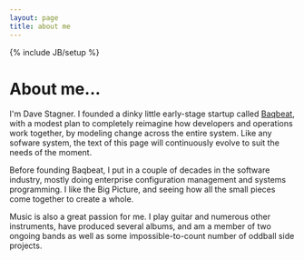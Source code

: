 ```yaml
---
layout: page
title: about me
---
```

{% include JB/setup %}

# About me...

I'm Dave Stagner. I founded a dinky little early-stage startup called [Baqbeat](https://www.baqbeat.com), with a modest plan to completely reimagine how developers and operations work together, by modeling change across the entire system. Like any sofware system, the text of this page will continuously evolve to suit the needs of the moment. 

Before founding Baqbeat, I put in a couple of decades in the software industry, mostly doing enterprise configuration management and systems programming. I like the Big Picture, and seeing how all the small pieces come together to create a whole. 

Music is also a great passion for me. I play guitar and numerous other instruments, have produced several albums, and am a member of two ongoing bands as well as some impossible-to-count number of oddball side projects. 

